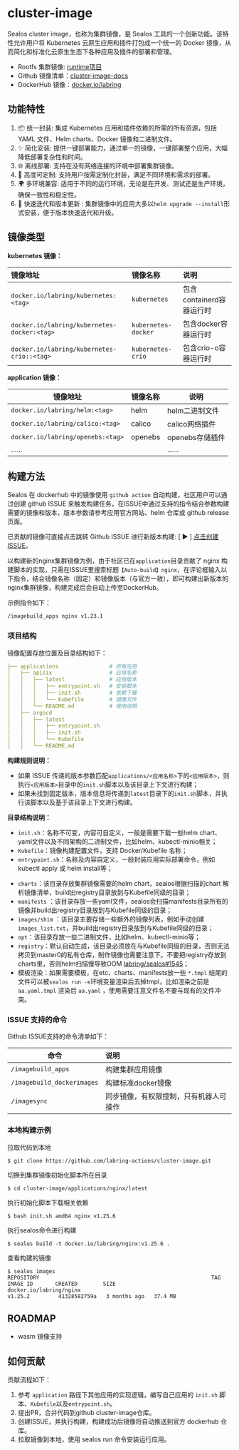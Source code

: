 # cluster-image

Sealos cluster image，也称为集群镜像，是 Sealos 工具的一个创新功能。该特性允许用户将 Kubernetes 云原生应用和插件打包成一个统一的 Docker 镜像，从而简化和标准化云原生生态下各种应用及插件的部署和管理。

- Rootfs 集群镜像: [runtime项目](https://github.com/labring-actions/runtime)
- Github 镜像清单：[cluster-image-docs](https://github.com/labring-actions/cluster-image-docs)
- DockerHub 镜像：[docker.io/labring](https://hub.docker.com/u/labring)

## 功能特性

1. :package: 统一封装: 集成 Kubernetes 应用和插件依赖的所需的所有资源，包括 YAML 文件、Helm charts、Docker 镜像和二进制文件。
2. :sparkles: 简化安装: 提供一键部署能力，通过单一的镜像，一键部署整个应用，大幅降低部署复杂性和时间。
3. :globe_with_meridians: 离线部署: 支持在没有网络连接的环境中部署集群镜像。
4. :wrench: 高度可定制: 支持用户按需定制化封装，满足不同环境和需求的部署。
5. :earth_africa: 多环境兼容: 适用于不同的运行环境，无论是在开发、测试还是生产环境，确保一致性和稳定性。
6. :arrows_counterclockwise: 快速迭代和版本更新  : 集群镜像中的应用大多以`helm upgrade --install`形式安装，便于版本快速迭代和升级。

## 镜像类型

**kubernetes 镜像：**

| 镜像地址                                    | 镜像名称            | 说明                     |
| :------------------------------------------ | :------------------ | :----------------------- |
| `docker.io/labring/kubernetes:<tag>`        | `kubernetes`        | 包含containerd容器运行时 |
| `docker.io/labring/kubernetes-docker:<tag>` | `kubernetes-docker` | 包含docker容器运行时     |
| `docker.io/labring/kubernetes-crio::<tag>`  | `kubernetes-crio`   | 包含crio-o容器运行时     |

**application 镜像：**

| 镜像地址                          | 镜像名称 | 说明            |
| --------------------------------- | -------- | --------------- |
| `docker.io/labring/helm:<tag>`    | helm     | helm二进制文件  |
| `docker.io/labring/calico:<tag>`  | calico   | calico网络插件  |
| `docker.io/labring/openebs:<tag>` | openebs  | openebs存储插件 |
| ......                            |          | ......          |


## 构建方法

Sealos 在 dockerhub 中的镜像使用 `github action` 自动构建，社区用户可以通过创建 github ISSUE 来触发构建任务，在ISSUE中通过支持的指令结合参数构建需要的镜像和版本，版本参数请参考应用官方网站、helm 仓库或 github release 页面。

已贡献的镜像可直接点击跳转 Github ISSUE 进行新版本构建: [ :arrow_forward: ] [点击创建ISSUE](https://github.com/labring/cluster-image/issues/new?assignees=&labels=&template=autobuild-apps.md&title=【Auto-build】helm)。

以构建新的nginx集群镜像为例，由于社区已在`application`目录贡献了 nginx 构建脚本的实现，只需在ISSUE里搜索标题`【Auto-build】nginx`，在评论框输入以下指令，结合镜像名称（固定）和镜像版本（与官方一致），即可构建出新版本的nginx集群镜像，构建完成后会自动上传至DockerHub。

示例指令如下：

```bash
/imagebuild_apps nginx v1.23.1
```

### 项目结构

镜像配置存放位置及目录结构如下：

```yaml
├── applications                # 所有应用
│   ├── apisix                  # 应用名称
│   │   ├── latest              # 应用版本
│   │   │   ├── entrypoint.sh   # 安装脚本
│   │   │   ├── init.sh         # 依赖下载
│   │   │   └── Kubefile        # 镜像文件
│   │   └── README.md           # 使用说明
│   ├── argocd
│   │   ├── latest
│   │   │   ├── entrypoint.sh
│   │   │   ├── init.sh
│   │   │   └── Kubefile
│   │   └── README.md
```

**构建规则说明：**

- 如果 ISSUE 传递的版本参数匹配`applications/<应用名称>`下的`<应用版本>`，则执行`<应用版本>`目录中的`init.sh`脚本以及该目录上下文进行构建；
- 如果未找到固定版本，版本信息将传递到`latest`目录下的`init.sh`脚本，并执行该脚本以及基于该目录上下文进行构建。

**目录结构说明：**

- `init.sh`：名称不可变，内容可自定义，一般是需要下载一些helm chart、yaml文件以及不同架构的二进制文件，比如helm、kubectl-minio相关；
- `Kubefile`：镜像构建配置文件，支持 Docker/Kubefile 名称；
- `entrypoint.sh`：名称及内容自定义，一般封装应用实际部署命令，例如kubectl apply 或 helm install等；

* `charts`：该目录存放集群镜像需要的helm chart，sealos根据扫描的chart 解析镜像清单，build出registry目录放到与Kubefile同级的目录；
* `manifests` ：该目录存放一些yaml文件，sealos会扫描manifests目录所有的镜像并build出registry目录放到与Kubefile同级的目录；
* `images/shim` ：该目录主要存储一些额外的镜像列表，例如手动创建`images_list.txt`，并build出registry目录放到与Kubefile同级的目录；
* `opt`：该目录存放一些二进制文件，比如helm、kubectl-minio等；
* `registry`：默认自动生成，该目录必须放在与Kubefile同级的目录，否则无法拷贝到master0的私有仓库，制作镜像也需要注意下。不要把registry存放到charts里，否则helm扫描慢导致OOM [labring/sealos#1545](https://github.com/labring/sealos/issues/1545)；
* 模板渲染：如果需要模板，在etc、charts、manifests放一些 `*.tmpl` 结尾的文件可以被`sealos run -e`环境变量渲染后去掉tmpl，比如渲染之前是`aa.yaml.tmpl` 渲染后 `aa.yaml` ，使用需要注意文件名不要与现有的文件冲突。

### ISSUE 支持的命令

Github ISSUE支持的命令清单如下：

| 命令                       | 说明                                   |
| -------------------------- | :------------------------------------- |
| `/imagebuild_apps`         | 构建集群应用镜像                       |
| `/imagebuild_dockerimages` | 构建标准docker镜像                     |
| `/imagesync`               | 同步镜像，有权限控制，只有机器人可操作 |

### 本地构建示例

拉取代码到本地

```bash
$ git clone https://github.com/labring-actions/cluster-image.git
```
切换到集群镜像初始化脚本所在目录
```
$ cd cluster-image/applications/nginx/latest
```
执行初始化脚本下载相关依赖
```
$ bash init.sh amd64 nginx v1.25.6
```
执行sealos命令进行构建
```
$ sealos build -t docker.io/labring/nginx:v1.25.6 .
```
查看构建的镜像
```
$ sealos images
REPOSITORY                                                      TAG             IMAGE ID       CREATED        SIZE
docker.io/labring/nginx                                         v1.25.2         41328582759a   3 months ago   37.4 MB
```

## ROADMAP

- wasm 镜像支持

## 如何贡献

贡献流程如下：

1. 参考 `application` 路径下其他应用的实现逻辑，编写自己应用的 `init.sh` 脚本、`Kubefile`以及`entrypoint.sh`。
2. 提出PR，合并代码到github cluster-image仓库。
3. 创建ISSUE，并执行构建，构建成功后镜像将自动推送到官方 dockerhub 仓库。
4. 拉取镜像到本地，使用 sealos run 命令安装运行应用。
